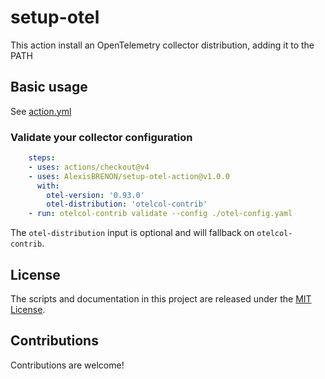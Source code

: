 # setup-otel

This action install an OpenTelemetry collector distribution, adding it to the PATH

## Basic usage

See [action.yml](action.yml)

### Validate your collector configuration

```yaml
    steps:
    - uses: actions/checkout@v4
    - uses: AlexisBRENON/setup-otel-action@v1.0.0
      with:
        otel-version: '0.93.0'
        otel-distribution: 'otelcol-contrib'
    - run: otelcol-contrib validate --config ./otel-config.yaml
```

The `otel-distribution` input is optional and will fallback on `otelcol-contrib`.

## License

The scripts and documentation in this project are released under the [MIT License](LICENSE).

## Contributions

Contributions are welcome!
